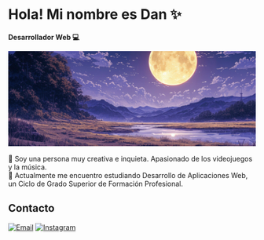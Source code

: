 # Hola! Mi nombre es Dan ✨

**Desarrollador Web 💻**

<img src="./img/banner.png" borderRadius='1rem' boxShadow='0 6px 18px rgba(0,0,0,0.3)'>

💬 Soy una persona muy creativa e inquieta. Apasionado de los videojuegos y la música. <br>
🌱 Actualmente me encuentro estudiando Desarrollo de Aplicaciones Web, un Ciclo de Grado Superior de Formación Profesional.

## Contacto
[![Email](https://img.shields.io/badge/MAIL-%23EA4335?style=for-the-badge&logo=Gmail&logoColor=%23fff&color=%23EA4335)](mailto:dancruz.violin@gmail.com)
[![Instagram](https://img.shields.io/badge/INSTAGRAM-%23E4405F?style=for-the-badge&logo=Instagram&logoColor=%23fff&color=%23E4405F)](https://www.instagram.com/dan.kr.v)

<!--
**dancrv/dancrv** is a ✨ _special_ ✨ repository because its `README.md` (this file) appears on your GitHub profile.

Here are some ideas to get you started:

- 🔭 I’m currently working on ...
- 🌱 I’m currently learning ...
- 👯 I’m looking to collaborate on ...
- 🤔 I’m looking for help with ...
- 💬 Ask me about ...
- 📫 How to reach me: ...
- 😄 Pronouns: ...
- ⚡ Fun fact: ...
-->
